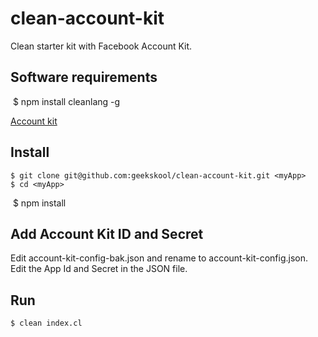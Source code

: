 # clean-account-kit

Clean starter kit with Facebook Account Kit.

## Software requirements

​    $ npm install cleanlang -g

​[Account kit](https://developers.facebook.com/docs/accountkit)

## Install

    $ git clone git@github.com:geekskool/clean-account-kit.git <myApp>
    $ cd <myApp>
​    $ npm install

## Add Account Kit ID and Secret

Edit account-kit-config-bak.json and rename to account-kit-config.json. Edit the App Id and Secret
in the JSON file.

## Run

    $ clean index.cl
